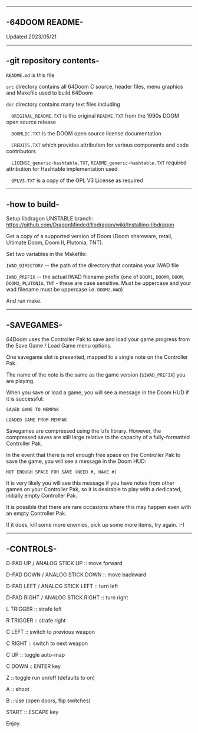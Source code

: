 ---------------
-64DOOM README-
---------------


Updated 2023/05/21


-------------------------
-git repository contents-
-------------------------

`README.md` is this file

`src` directory contains all 64Doom C source, header files, menu graphics and Makefile used to build 64Doom

`doc` directory contains many text files including

`  ORIGINAL_README.TXT` is the original `README.TXT` from the 1990s DOOM open source release
  
`  DOOMLIC.TXT` is the DOOM open source license documentation
  
`  CREDITS.TXT` which provides attribution for various components and code contributors
  
`  LICENSE_generic-hashtable.TXT`, `README_generic-hashtable.TXT` required attribution for Hashtable implementation used
  
`  GPLV3.TXT` is a copy of the GPL V3 License as required

--------------
-how to build-
--------------
Setup libdragon UNSTABLE branch: https://github.com/DragonMinded/libdragon/wiki/Installing-libdragon

Get a copy of a supported version of Doom (Doom shareware, retail, Ultimate Doom, Doom II, Plutonia, TNT).

Set two variables in the Makefile:

`IWAD_DIRECTORY` -- the path of the directory that contains your IWAD file

`IWAD_PREFIX` -- the actual IWAD filename prefix (one of `DOOM1`, `DOOMR`, `DOOM`, `DOOM2`, `PLUTONIA`, `TNT` - these are case sensitive. Must be uppercase and your wad filename must be uppercase i.e. `DOOM2.WAD`)

And run make.

-----------
-SAVEGAMES-
-----------

64Doom uses the Controller Pak to save and load your game progress from the Save Game / Load Game menu options.

One savegame slot is presented, mapped to a single note on the Controller Pak.

The name of the note is the same as the game version (`$IWAD_PREFIX`) you are playing.

When you save or load a game, you will see a message in the Doom HUD if it is successful:

`SAVED GAME TO MEMPAK`

`LOADED GAME FROM MEMPAK`

Savegames are compressed using the lzfx library. However, the compressed saves are still large relative to the capacity of a fully-formatted Controller Pak. 

In the event that there is not enough free space on the Controller Pak to save the game, you will see a message in the Doom HUD:

`NOT ENOUGH SPACE FOR SAVE (NEED #, HAVE #)`

It is very likely you will see this message if you have notes from other games on your Controller Pak, so it is desirable to play with a dedicated, initially empty
Controller Pak. 

It is possible that there are rare occasions where this may happen even with an empty Controller Pak. 

If it does, kill some more enemies, pick up some more items, try again. :-)

----------
-CONTROLS-
----------

D-PAD UP / ANALOG STICK UP :: move forward

D-PAD DOWN / ANALOG STICK DOWN :: move backward

D-PAD LEFT / ANALOG STICK LEFT :: turn left

D-PAD RIGHT / ANALOG STICK RIGHT :: turn right

L TRIGGER :: strafe left

R TRIGGER :: strafe right

C LEFT :: switch to previous weapon

C RIGHT :: switch to next weapon

C UP :: toggle auto-map

C DOWN :: ENTER key

Z :: toggle run on/off (defaults to on)

A :: shoot

B :: use (open doors, flip switches)

START :: ESCAPE key


Enjoy.
